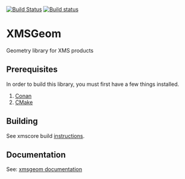 [![Build Status](https://travis-ci.org/Aquaveo/xmsgeom.svg?branch=master)](https://travis-ci.org/Aquaveo/xmsgeom)
[![Build status](https://ci.appveyor.com/api/projects/status/tkgmhrs31cc4l3ph?svg=true)](https://ci.appveyor.com/project/Aquaveo/xmsgeom)

XMSGeom
========
Geometry library for XMS products

Prerequisites
--------------
In order to build this library, you must first have a few things installed.
1. [Conan](https://conan.io)
2. [CMake](https://cmake.org)

Building
--------
See xmscore build [instructions](https://github.com/Aquaveo/xmscore/wiki/Building-Libraries).

Documentation
-------------

See: [xmsgeom documentation](https://aquaveo.github.io/xmsgeom/)
